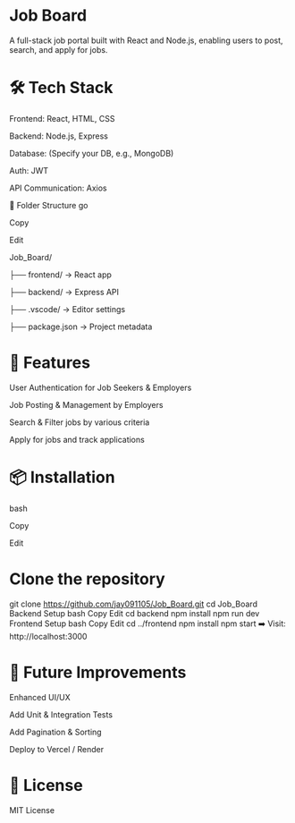 # Job Board
A full-stack job portal built with React and Node.js, enabling users to post, search, and apply for jobs.

# 🛠 Tech Stack
Frontend: React, HTML, CSS

Backend: Node.js, Express

Database: (Specify your DB, e.g., MongoDB)

Auth: JWT

API Communication: Axios

📁 Folder Structure
go

Copy

Edit

Job_Board/

├── frontend/     → React app

├── backend/      → Express API

├── .vscode/      → Editor settings

├── package.json  → Project metadata

# 🚀 Features
User Authentication for Job Seekers & Employers

Job Posting & Management by Employers

Search & Filter jobs by various criteria

Apply for jobs and track applications

# 📦 Installation
bash

Copy

Edit

# Clone the repository
git clone https://github.com/jay091105/Job_Board.git
cd Job_Board
Backend Setup
bash
Copy
Edit
cd backend
npm install
npm run dev
Frontend Setup
bash
Copy
Edit
cd ../frontend
npm install
npm start
➡️ Visit: http://localhost:3000

# 📌 Future Improvements
Enhanced UI/UX

Add Unit & Integration Tests

Add Pagination & Sorting

Deploy to Vercel / Render

# 📄 License
MIT License
